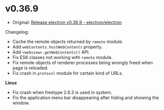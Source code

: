 # v0.36.9

* Original: [Release electron v0.36.9 - electron/electron](https://github.com/electron/electron/releases/tag/v0.36.9)

Changelog:

* Cache the remote objects returned by `remote` module.
* Add `webContents.hostWebContents` property.
* Add `<webview>.getWebContents()` API.
* Fix ES6 classes not working with `remote` module.
* Fix remote objects of renderer processes being wrongly freed when page is reloaded.
* Fix crash in `protocol` module for certain kind of URLs.

**Linux**

* Fix crash when freetype 2.6.3 is used in system.
* Fix the application menu bar disappearing after hiding and showing the window.
